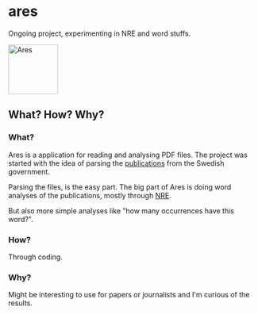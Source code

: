 # ares

Ongoing project, experimenting in NRE and word stuffs.

<img src="http://upload.wikimedia.org/wikipedia/commons/7/75/Ares_Canope_Villa_Adriana_b.jpg" alt="Ares" style="width:100px;">

## What? How? Why?

### What?

Ares is a application for reading and analysing PDF files. The project was started with the idea of parsing the [publications](http://www.regeringen.se/sb/d/108) from the Swedish government.

Parsing the files, is the easy part. The big part of Ares is doing word analyses of the publications, mostly through [NRE](http://en.wikipedia.org/wiki/Named-entity_recognition).

But also more simple analyses like "how many occurrences have this word?".

### How?

Through coding.

### Why?

Might be interesting to use for papers or journalists and I'm curious of the results.
